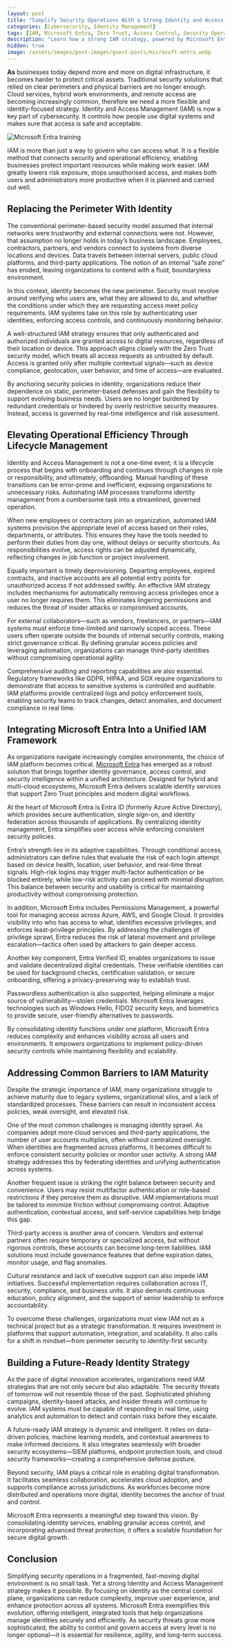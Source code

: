 ```yaml
---
layout: post
title: "Simplify Security Operations With a Strong Identity and Access Management Strategy"
categories: [Cybersecurity, Identity Management]
tags: [IAM, Microsoft Entra, Zero Trust, Access Control, Security Operations]
description: "Learn how a strong IAM strategy, powered by Microsoft Entra, simplifies security operations and protects digital infrastructure."
hidden: true
image: /assets/images/post-images/guest-posts/microsoft-entra.webp
---
```


**As** businesses today depend more and more on digital infrastructure, it becomes harder to protect critical assets. Traditional security solutions that relied on clear perimeters and physical barriers are no longer enough. Cloud services, hybrid work environments, and remote access are becoming increasingly common, therefore we need a more flexible and identity-focused strategy. Identity and Access Management (IAM) is now a key part of cybersecurity. It controls how people use digital systems and makes sure that access is safe and acceptable.

![Microsoft Entra training](/assets/images/post-images/guest-posts/microsoft-entra.webp)

IAM is more than just a way to govern who can access what. It is a flexible method that connects security and operational efficiency, enabling businesses protect important resources while making work easier. IAM greatly lowers risk exposure, stops unauthorised access, and makes both users and administrators more productive when it is planned and carried out well.

## Replacing the Perimeter With Identity

The conventional perimeter-based security model assumed that internal networks were trustworthy and external connections were not. However, that assumption no longer holds in today’s business landscape. Employees, contractors, partners, and vendors connect to systems from diverse locations and devices. Data travels between internal servers, public cloud platforms, and third-party applications. The notion of an internal “safe zone” has eroded, leaving organizations to contend with a fluid, boundaryless environment.

In this context, identity becomes the new perimeter. Security must revolve around verifying who users are, what they are allowed to do, and whether the conditions under which they are requesting access meet policy requirements. IAM systems take on this role by authenticating user identities, enforcing access controls, and continuously monitoring behavior.

A well-structured IAM strategy ensures that only authenticated and authorized individuals are granted access to digital resources, regardless of their location or device. This approach aligns closely with the Zero Trust security model, which treats all access requests as untrusted by default. Access is granted only after multiple contextual signals—such as device compliance, geolocation, user behavior, and time of access—are evaluated.

By anchoring security policies in identity, organizations reduce their dependence on static, perimeter-based defenses and gain the flexibility to support evolving business needs. Users are no longer burdened by redundant credentials or hindered by overly restrictive security measures. Instead, access is governed by real-time intelligence and risk assessment.

## Elevating Operational Efficiency Through Lifecycle Management

Identity and Access Management is not a one-time event; it is a lifecycle process that begins with onboarding and continues through changes in role or responsibility, and ultimately, offboarding. Manual handling of these transitions can be error-prone and inefficient, exposing organizations to unnecessary risks. Automating IAM processes transforms identity management from a cumbersome task into a streamlined, governed operation.

When new employees or contractors join an organization, automated IAM systems provision the appropriate level of access based on their roles, departments, or attributes. This ensures they have the tools needed to perform their duties from day one, without delays or security shortcuts. As responsibilities evolve, access rights can be adjusted dynamically, reflecting changes in job function or project involvement.

Equally important is timely deprovisioning. Departing employees, expired contracts, and inactive accounts are all potential entry points for unauthorized access if not addressed swiftly. An effective IAM strategy includes mechanisms for automatically removing access privileges once a user no longer requires them. This eliminates lingering permissions and reduces the threat of insider attacks or compromised accounts.

For external collaborators—such as vendors, freelancers, or partners—IAM systems must enforce time-limited and narrowly scoped access. These users often operate outside the bounds of internal security controls, making strict governance critical. By defining granular access policies and leveraging automation, organizations can manage third-party identities without compromising operational agility.

Comprehensive auditing and reporting capabilities are also essential. Regulatory frameworks like GDPR, HIPAA, and SOX require organizations to demonstrate that access to sensitive systems is controlled and auditable. IAM platforms provide centralized logs and policy enforcement tools, enabling security teams to track changes, detect anomalies, and document compliance in real time.

## Integrating Microsoft Entra Into a Unified IAM Framework

As organizations navigate increasingly complex environments, the choice of IAM platform becomes critical. [Microsoft Entra](https://www.ravenswoodtechnology.com/microsoft-technologies/identity-and-access-solutions/microsoft-entra-suite-overview/) has emerged as a robust solution that brings together identity governance, access control, and security intelligence within a unified architecture. Designed for hybrid and multi-cloud ecosystems, Microsoft Entra delivers scalable identity services that support Zero Trust principles and modern digital workflows.

At the heart of Microsoft Entra is Entra ID (formerly Azure Active Directory), which provides secure authentication, single sign-on, and identity federation across thousands of applications. By centralizing identity management, Entra simplifies user access while enforcing consistent security policies.

Entra’s strength lies in its adaptive capabilities. Through conditional access, administrators can define rules that evaluate the risk of each login attempt based on device health, location, user behavior, and real-time threat signals. High-risk logins may trigger multi-factor authentication or be blocked entirely, while low-risk activity can proceed with minimal disruption. This balance between security and usability is critical for maintaining productivity without compromising protection.

In addition, Microsoft Entra includes Permissions Management, a powerful tool for managing access across Azure, AWS, and Google Cloud. It provides visibility into who has access to what, identifies excessive privileges, and enforces least-privilege principles. By addressing the challenges of privilege sprawl, Entra reduces the risk of lateral movement and privilege escalation—tactics often used by attackers to gain deeper access.

Another key component, Entra Verified ID, enables organizations to issue and validate decentralized digital credentials. These verifiable identities can be used for background checks, certification validation, or secure onboarding, offering a privacy-preserving way to establish trust.

Passwordless authentication is also supported, helping eliminate a major source of vulnerability—stolen credentials. Microsoft Entra leverages technologies such as Windows Hello, FIDO2 security keys, and biometrics to provide secure, user-friendly alternatives to passwords.

By consolidating identity functions under one platform, Microsoft Entra reduces complexity and enhances visibility across all users and environments. It empowers organizations to implement policy-driven security controls while maintaining flexibility and scalability.

## Addressing Common Barriers to IAM Maturity

Despite the strategic importance of IAM, many organizations struggle to achieve maturity due to legacy systems, organizational silos, and a lack of standardized processes. These barriers can result in inconsistent access policies, weak oversight, and elevated risk.

One of the most common challenges is managing identity sprawl. As companies adopt more cloud services and third-party applications, the number of user accounts multiplies, often without centralized oversight. When identities are fragmented across platforms, it becomes difficult to enforce consistent security policies or monitor user activity. A strong IAM strategy addresses this by federating identities and unifying authentication across systems.

Another frequent issue is striking the right balance between security and convenience. Users may resist multifactor authentication or role-based restrictions if they perceive them as disruptive. IAM implementations must be tailored to minimize friction without compromising control. Adaptive authentication, contextual access, and self-service capabilities help bridge this gap.

Third-party access is another area of concern. Vendors and external partners often require temporary or specialized access, but without rigorous controls, these accounts can become long-term liabilities. IAM solutions must include governance features that define expiration dates, monitor usage, and flag anomalies.

Cultural resistance and lack of executive support can also impede IAM initiatives. Successful implementation requires collaboration across IT, security, compliance, and business units. It also demands continuous education, policy alignment, and the support of senior leadership to enforce accountability.

To overcome these challenges, organizations must view IAM not as a technical project but as a strategic transformation. It requires investment in platforms that support automation, integration, and scalability. It also calls for a shift in mindset—from perimeter security to identity-first security.

## Building a Future-Ready Identity Strategy

As the pace of digital innovation accelerates, organizations need IAM strategies that are not only secure but also adaptable. The security threats of tomorrow will not resemble those of the past. Sophisticated phishing campaigns, identity-based attacks, and insider threats will continue to evolve. IAM systems must be capable of responding in real time, using analytics and automation to detect and contain risks before they escalate.

A future-ready IAM strategy is dynamic and intelligent. It relies on data-driven policies, machine learning models, and contextual awareness to make informed decisions. It also integrates seamlessly with broader security ecosystems—SIEM platforms, endpoint protection tools, and cloud security frameworks—creating a comprehensive defense posture.

Beyond security, IAM plays a critical role in enabling digital transformation. It facilitates seamless collaboration, accelerates cloud adoption, and supports compliance across jurisdictions. As workforces become more distributed and operations more digital, identity becomes the anchor of trust and control.

Microsoft Entra represents a meaningful step toward this vision. By consolidating identity services, enabling granular access control, and incorporating advanced threat protection, it offers a scalable foundation for secure digital growth.

## Conclusion

Simplifying security operations in a fragmented, fast-moving digital environment is no small task. Yet a strong Identity and Access Management strategy makes it possible. By focusing on identity as the central control plane, organizations can reduce complexity, improve user experience, and enhance protection across all systems. Microsoft Entra exemplifies this evolution, offering intelligent, integrated tools that help organizations manage identities securely and efficiently. As security threats grow more sophisticated, the ability to control and govern access at every level is no longer optional—it is essential for resilience, agility, and long-term success.
